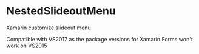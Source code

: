 # NestedSlideoutMenu
Xamarin customize slideout menu

Compatible with VS2017 as the package versions for Xamarin.Forms won't work on VS2015
